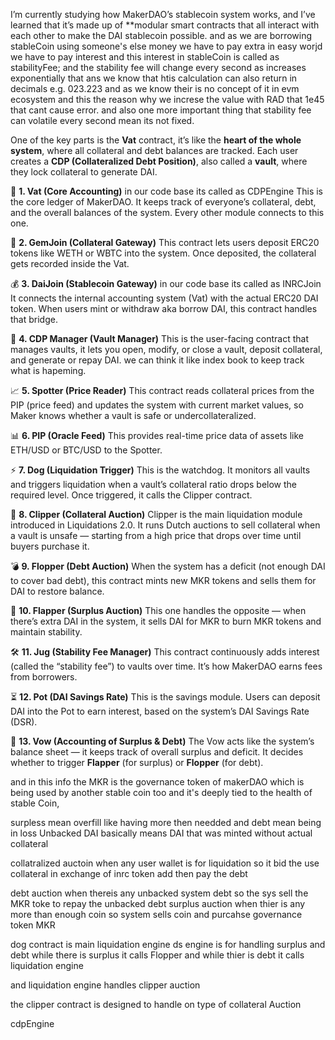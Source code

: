 I’m currently studying how MakerDAO’s stablecoin system works, and I’ve learned that it’s made up of \*\*modular smart contracts that all interact with each other to make the DAI stablecoin possible.
and as we are borrowing stableCoin using someone's else money we have to pay extra in easy worjd we have to pay interest and this interest in stableCoin is called as stabilityFee;
and the stability fee will change every second as increases exponentially that ans we know that htis calculation can also return in decimals e.g. 023.223 and as we know their is no concept of it in evm ecosystem and this the reason why we increse the value with RAD that 1e45 that cant cause error. and also one more important thing that stability fee can volatile every second mean its not fixed. 

One of the key parts is the **Vat** contract, it’s like the **heart of the whole system**, where all collateral and debt balances are tracked.
Each user creates a **CDP (Collateralized Debt Position)**, also called a **vault**, where they lock collateral to generate DAI.

🧠 **1. Vat (Core Accounting)** in our code base its called as CDPEngine
This is the core ledger of MakerDAO. It keeps track of everyone’s collateral, debt, and the overall balances of the system. Every other module connects to this one.

💎 **2. GemJoin (Collateral Gateway)**
This contract lets users deposit ERC20 tokens like WETH or WBTC into the system. Once deposited, the collateral gets recorded inside the Vat.

💰 **3. DaiJoin (Stablecoin Gateway)** in our code base its called as INRCJoin
It connects the internal accounting system (Vat) with the actual ERC20 DAI token. When users mint or withdraw aka borrow DAI, this contract handles that bridge.

🏦 **4. CDP Manager (Vault Manager)**
This is the user-facing contract that manages vaults, it lets you open, modify, or close a vault, deposit collateral, and generate or repay DAI. we can think it like index book to keep track what is hapeming.

📈 **5. Spotter (Price Reader)**
This contract reads collateral prices from the PIP (price feed) and updates the system with current market values, so Maker knows whether a vault is safe or undercollateralized.

📊 **6. PIP (Oracle Feed)**
This provides real-time price data of assets like ETH/USD or BTC/USD to the Spotter.

⚡ **7. Dog (Liquidation Trigger)**
This is the watchdog. It monitors all vaults and triggers liquidation when a vault’s collateral ratio drops below the required level. Once triggered, it calls the Clipper contract.

🧨 **8. Clipper (Collateral Auction)**
Clipper is the main liquidation module introduced in Liquidations 2.0. It runs Dutch auctions to sell collateral when a vault is unsafe — starting from a high price that drops over time until buyers purchase it.

💣 **9. Flopper (Debt Auction)**
When the system has a deficit (not enough DAI to cover bad debt), this contract mints new MKR tokens and sells them for DAI to restore balance.

💎 **10. Flapper (Surplus Auction)**
This one handles the opposite — when there’s extra DAI in the system, it sells DAI for MKR to burn MKR tokens and maintain stability.

🛠️ **11. Jug (Stability Fee Manager)**
This contract continuously adds interest (called the “stability fee”) to vaults over time. It’s how MakerDAO earns fees from borrowers.

⏳ **12. Pot (DAI Savings Rate)**
This is the savings module. Users can deposit DAI into the Pot to earn interest, based on the system’s DAI Savings Rate (DSR).

📘 **13. Vow (Accounting of Surplus & Debt)**
The Vow acts like the system’s balance sheet — it keeps track of overall surplus and deficit. It decides whether to trigger **Flapper** (for surplus) or **Flopper** (for debt).

and in this info the MKR is the governance token of makerDAO which is being used by another stable coin too and it's deeply tied to the health of stable Coin,

surpless mean overfill like having more then needded
and debt mean being in loss
Unbacked DAI basically means DAI that was minted without actual collateral


collatralized auctoin when any user wallet is for liquidation so it bid the use collateral in exchange of inrc token add then pay the debt

debt auction when thereis any unbacked system debt so the sys sell the MKR toke to repay the unbacked debt
surplus auction when thier is any more than enough coin so system sells coin and purcahse governance token MKR


dog contract is main liquidation engine 
ds engine is for handling surplus and debt while there is surplus it calls Flopper and while thier is debt it calls liquidation engine

and liquidation engine handles clipper auction 

the clipper contract is designed to handle on type of collateral Auction


cdpEngine
